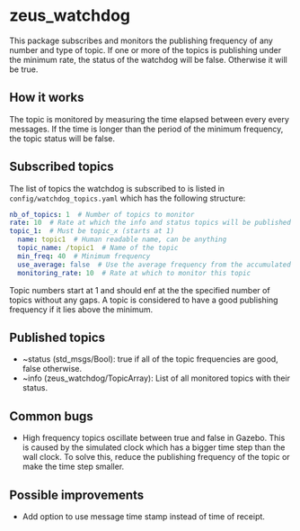 # zeus_watchdog
This package subscribes and monitors the publishing frequency of any number and type of topic. If one or more of the topics is publishing under the minimum rate, the status of the watchdog will be false. Otherwise it will be true.

## How it works
The topic is monitored by measuring the time elapsed between every every messages. If the time is longer than the period of the minimum frequency, the topic status will be false.

## Subscribed topics
The list of topics the watchdog is subscribed to is listed in `config/watchdog_topics.yaml` which has the following structure:
```yaml
nb_of_topics: 1  # Number of topics to monitor
rate: 10  # Rate at which the info and status topics will be published
topic_1:  # Must be topic_x (starts at 1)
  name: topic1  # Human readable name, can be anything
  topic_name: /topic1  # Name of the topic
  min_freq: 40  # Minimum frequency
  use_average: false  # Use the average frequency from the accumulated messages. Usefull if from time to time a message comes in late but we don't want it to cause the status to be false.
  monitoring_rate: 10  # Rate at which to monitor this topic
```
Topic numbers start at 1 and should enf at the the specified number of topics without any gaps.
A topic is considered to have a good publishing frequency if it lies above the minimum.


## Published topics
* ~status (std_msgs/Bool): true if all of the topic frequencies are good, false otherwise.
* ~info (zeus_watchdog/TopicArray): List of all monitored topics with their status.

## Common bugs
* High frequency topics oscillate between true and false in Gazebo. This is caused by the simulated clock which has a bigger time step than the wall clock. To solve this, reduce the publishing frequency of the topic or make the time step smaller.

## Possible improvements
* Add option to use message time stamp instead of time of receipt.